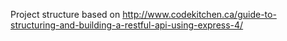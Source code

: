 Project structure based on http://www.codekitchen.ca/guide-to-structuring-and-building-a-restful-api-using-express-4/
